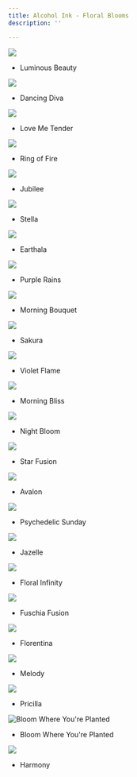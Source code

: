 ```yaml
---
title: Alcohol Ink - Floral Blooms
description: ''

---
```

![](/assets/img/luminousbeauty-w72.jpg)

* Luminous Beauty

![](/assets/img/dancing-diva-w72.jpg)

* Dancing Diva

![](/assets/img/scan.jpeg)

* Love Me Tender

![](/assets/img/ring-of-fire.JPEG)

* Ring of Fire

![](/assets/img/jubilee.jpg)

* Jubilee

![](/assets/img/stella-w72.jpg)

* Stella

![](/assets/img/earthala-w72.jpeg)

* Earthala

![](/assets/img/purple-rains-w72.jpeg)

* Purple Rains

![](/assets/img/morning-bouquet-w72.jpeg)

* Morning Bouquet

![](/assets/img/sakura-w72.jpg)

* Sakura

![](/assets/img/violetflame-w72.jpg)

* Violet Flame

![](/assets/img/morning-bliss-w72.jpeg)

* Morning Bliss

![](/assets/img/night-bloom-w72.jpg)

* Night Bloom

![](/assets/img/star-fusion-w72.jpg)

* Star Fusion

![](/assets/img/avalon-w72.jpg)

* Avalon

![](/assets/img/psychedelic-sunday-w72.jpg)

* Psychedelic Sunday

![](/assets/img/jazelle-w72.jpeg)

* Jazelle

![](/assets/img/floral-infinity-w72.jpg)

* Floral Infinity

![](/assets/img/fuschia-fusion-w72.jpg)

* Fuschia Fusion

![](/assets/img/ruby-w72.jpg)

* Florentina

![](/assets/img/melody-w72.jpg)

* Melody

![](/assets/img/pricilla-w72.jpeg)

* Pricilla

![](/assets/img/bloom-where-you-re-planted75.jpeg "Bloom Where You're Planted")

* Bloom Where You're Planted

![](/assets/img/harmony-w72.jpeg)

* Harmony